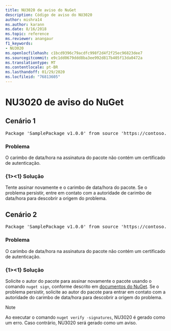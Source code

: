 ```yaml
---
title: NU3020 de aviso do NuGet
description: Código de aviso do NU3020
author: mishra14
ms.author: karann
ms.date: 8/16/2018
ms.topic: reference
ms.reviewer: anangaur
f1_keywords:
- NU3020
ms.openlocfilehash: c1bcd9396c79acdfc998f2d4f2f25ec96823dee7
ms.sourcegitcommit: e9c1dd0679ddd8ba3ee992d817b405f13da0472a
ms.translationtype: MT
ms.contentlocale: pt-BR
ms.lasthandoff: 01/29/2020
ms.locfileid: "76813605"
---
```

# <a name="nuget-warning-nu3020"></a>NU3020 de aviso do NuGet

## <a name="scenario-1"></a>Cenário 1

<pre>Package 'SamplePackage v1.0.0' from source 'https://contoso.com/index.json': The timestamp does not have a signing certificate.</pre>

### <a name="issue"></a>Problema

O carimbo de data/hora na assinatura do pacote não contém um certificado de autenticação.


### <a name="solution"></a>{1&gt;&lt;1} Solução

Tente assinar novamente e o carimbo de data/hora do pacote. Se o problema persistir, entre em contato com a autoridade de carimbo de data/hora para descobrir a origem do problema.



## <a name="scenario-2"></a>Cenário 2

<pre>Package 'SamplePackage v1.0.0' from source 'https://contoso.com/index.json': The primary signature's timestamp does not have a signing certificate.</pre>

### <a name="issue"></a>Problema

O carimbo de data/hora na assinatura do pacote não contém um certificado de autenticação.


### <a name="solution"></a>{1&gt;&lt;1} Solução

Solicite o autor do pacote para assinar novamente o pacote usando o comando `nuget sign`, conforme descrito em [documentos do NuGet](../../create-packages/sign-a-package.md). Se o problema persistir, solicite ao autor do pacote para entrar em contato com a autoridade do carimbo de data/hora para descobrir a origem do problema.


> [!Note]
> Ao executar o comando `nuget verify -signatures`, NU3020 é gerado como um erro. Caso contrário, NU3020 será gerado como um aviso.
